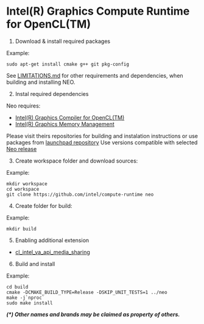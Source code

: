 # Intel(R) Graphics Compute Runtime for OpenCL(TM)

1. Download & install required packages

Example:

```shell
sudo apt-get install cmake g++ git pkg-config
```

See [LIMITATIONS.md](https://github.com/intel/compute-runtime/blob/master/documentation/LIMITATIONS.md)
for other requirements and dependencies, when building and installing NEO.

2. Instal required dependencies

Neo requires:
- [Intel(R) Graphics Compiler for OpenCL(TM)](https://github.com/intel/intel-graphics-compiler)
- [Intel(R) Graphics Memory Management](https://github.com/intel/gmmlib)

Please visit theirs repositories for building and instalation instructions or use packages from 
[launchpad repository](https://launchpad.net/~intel-opencl/+archive/ubuntu/intel-opencl)
Use versions compatible with selected [Neo release](https://github.com/intel/compute-runtime/releases)

3. Create workspace folder and download sources:

Example:

```shell
mkdir workspace
cd workspace
git clone https://github.com/intel/compute-runtime neo
```

4. Create folder for build: 

Example:

```shell
mkdir build
```

5. Enabling additional extension

* [cl_intel_va_api_media_sharing](https://github.com/intel/compute-runtime/blob/master/documentation/cl_intel_va_api_media_sharing.md)

6. Build and install

Example:

```shell
cd build
cmake -DCMAKE_BUILD_TYPE=Release -DSKIP_UNIT_TESTS=1 ../neo
make -j`nproc`
sudo make install
```

___(*) Other names and brands may be claimed as property of others.___
